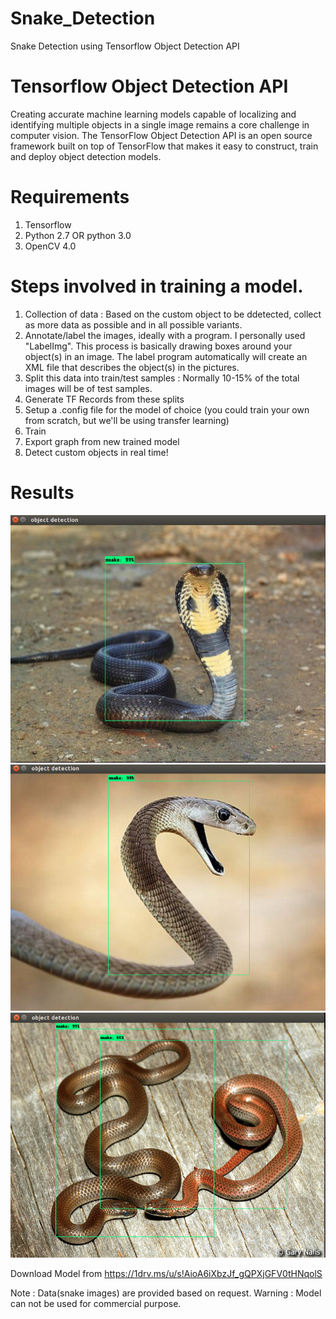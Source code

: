 # Snake_Detection
Snake Detection using Tensorflow Object Detection API

# Tensorflow Object Detection API

Creating accurate machine learning models capable of localizing and identifying multiple objects in a single image remains a core challenge in computer vision. The TensorFlow Object Detection API is an open source framework built on top of TensorFlow that makes it easy to construct, train and deploy object detection models.

# Requirements
1. Tensorflow 
2. Python 2.7 OR python 3.0
3. OpenCV 4.0

# Steps involved in training a model.
1. Collection of data : Based on the custom object to be ddetected, collect as more data as possible and in all possible variants.
2. Annotate/label the images, ideally with a program. I personally used "LabelImg". This process is basically drawing boxes around your object(s) in an image. The label program automatically will create an XML file that describes the object(s) in the pictures.
3. Split this data into train/test samples : Normally 10-15% of the total images will be of test samples.
4. Generate TF Records from these splits
5. Setup a .config file for the model of choice (you could train your own from scratch, but we'll be using transfer learning)
6. Train
7. Export graph from new trained model
8. Detect custom objects in real time!

# Results
![alt text](https://github.com/SaiKrishnaTheGreat/Snake_Detection/blob/master/results/result1.jpeg)
![alt_text](https://github.com/SaiKrishnaTheGreat/Snake_Detection/blob/master/results/result2.png)
![alt text](https://github.com/SaiKrishnaTheGreat/Snake_Detection/blob/master/results/result3.png)

Download Model from https://1drv.ms/u/s!AioA6iXbzJf_gQPXjGFV0tHNqolS

Note : Data(snake images) are provided based on request.
Warning : Model can not be used for commercial purpose.

